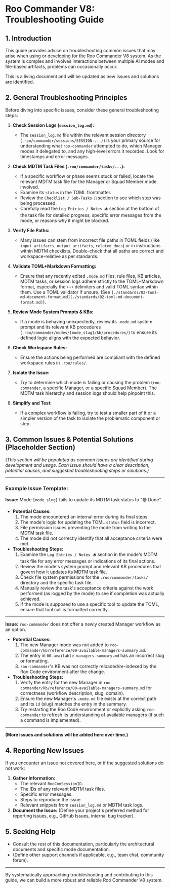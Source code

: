 # Roo Commander V8: Troubleshooting Guide

## 1. Introduction

This guide provides advice on troubleshooting common issues that may arise when using or developing for the Roo Commander V8 system. As the system is complex and involves interactions between multiple AI modes and file-based artifacts, problems can occasionally occur.

This is a living document and will be updated as new issues and solutions are identified.

## 2. General Troubleshooting Principles

Before diving into specific issues, consider these general troubleshooting steps:

1.  **Check Session Logs (`session_log.md`):**
    *   The `session_log.md` file within the relevant session directory (`.roo/commander/sessions/SESSION-.../`) is your primary source for understanding what `roo-commander` attempted to do, which Manager modes it delegated to, and any high-level errors it recorded. Look for timestamps and error messages.

2.  **Check MDTM Task Files (`.roo/commander/tasks/...`):**
    *   If a specific workflow or phase seems stuck or failed, locate the relevant MDTM task file for the Manager or Squad Member mode involved.
    *   Examine its `status` in the TOML frontmatter.
    *   Review the `Checklist / Sub-Tasks 📝` section to see which step was being processed.
    *   Carefully read the `Log Entries / Notes 🪵` section at the bottom of the task file for detailed progress, specific error messages from the mode, or reasons why it might be blocked.

3.  **Verify File Paths:**
    *   Many issues can stem from incorrect file paths in TOML fields (like `input_artifacts`, `output_artifacts`, `related_docs`) or in instructions within MDTM checklists. Double-check that all paths are correct and workspace-relative as per standards.

4.  **Validate TOML+Markdown Formatting:**
    *   Ensure that any recently edited `.mode.md` files, rule files, KB articles, MDTM tasks, or session logs adhere strictly to the TOML+Markdown format, especially the `+++` delimiters and valid TOML syntax within them. Use a TOML validator if unsure. (See `[./standards/02-toml-md-document-format.md](./standards/02-toml-md-document-format.md)`).

5.  **Review Mode System Prompts & KBs:**
    *   If a mode is behaving unexpectedly, review its `.mode.md` system prompt and its relevant KB procedures (`.roo/commander/modes/[mode_slug]/kb/procedures/`) to ensure its defined logic aligns with the expected behavior.

6.  **Check Workspace Rules:**
    *   Ensure the actions being performed are compliant with the defined workspace rules in `.roo/rules/`.

7.  **Isolate the Issue:**
    *   Try to determine which mode is failing or causing the problem (`roo-commander`, a specific Manager, or a specific Squad Member). The MDTM task hierarchy and session logs should help pinpoint this.

8.  **Simplify and Test:**
    *   If a complex workflow is failing, try to test a smaller part of it or a simpler version of the task to isolate the problematic component or step.

## 3. Common Issues & Potential Solutions (Placeholder Section)

*(This section will be populated as common issues are identified during development and usage. Each issue should have a clear description, potential causes, and suggested troubleshooting steps or solutions.)*

---

### Example Issue Template:

**Issue:** Mode `[mode_slug]` fails to update its MDTM task status to "🟢 Done".

*   **Potential Causes:**
    1.  The mode encountered an internal error during its final steps.
    2.  The mode's logic for updating the TOML `status` field is incorrect.
    3.  File permission issues preventing the mode from writing to the MDTM task file.
    4.  The mode did not correctly identify that all acceptance criteria were met.
*   **Troubleshooting Steps:**
    1.  Examine the `Log Entries / Notes 🪵` section in the mode's MDTM task file for any error messages or indications of its final actions.
    2.  Review the mode's system prompt and relevant KB procedures that govern how it updates its MDTM task file.
    3.  Check file system permissions for the `.roo/commander/tasks/` directory and the specific task file.
    4.  Manually review the task's acceptance criteria against the work performed (as logged by the mode) to see if completion was actually achieved.
    5.  If the mode is supposed to use a specific tool to update the TOML, ensure that tool call is formatted correctly.

---

**Issue:** `roo-commander` does not offer a newly created Manager workflow as an option.

*   **Potential Causes:**
    1.  The new Manager mode was not added to `roo-commander/kb/reference/00-available-managers-summary.md`.
    2.  The entry in `00-available-managers-summary.md` has an incorrect slug or formatting.
    3.  `roo-commander`'s KB was not correctly reloaded/re-indexed by the Roo Code environment after the change.
*   **Troubleshooting Steps:**
    1.  Verify the entry for the new Manager in `roo-commander/kb/reference/00-available-managers-summary.md` for correctness (workflow description, slug, domain).
    2.  Ensure the new Manager's `.mode.md` file exists at the correct path and its `id` (slug) matches the entry in the summary.
    3.  Try restarting the Roo Code environment or explicitly asking `roo-commander` to refresh its understanding of available managers (if such a command is implemented).

---

**(More issues and solutions will be added here over time.)**

## 4. Reporting New Issues

If you encounter an issue not covered here, or if the suggested solutions do not work:

1.  **Gather Information:**
    *   The relevant `RooComSessionID`.
    *   The IDs of any relevant MDTM task files.
    *   Specific error messages.
    *   Steps to reproduce the issue.
    *   Relevant snippets from `session_log.md` or MDTM task logs.
2.  **Document the Issue:** (Define your project's preferred method for reporting issues, e.g., GitHub Issues, internal bug tracker).

## 5. Seeking Help

*   Consult the rest of this documentation, particularly the architectural documents and specific mode documentation.
*   (Define other support channels if applicable, e.g., team chat, community forum).

---

By systematically approaching troubleshooting and contributing to this guide, we can build a more robust and reliable Roo Commander V8 system.